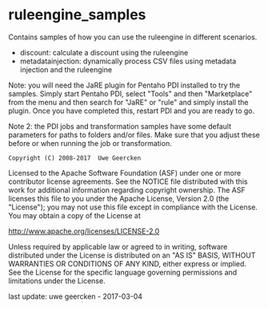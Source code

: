# ruleengine_samples

Contains samples of how you can use the ruleengine in different scenarios.

- discount: calculate a discount using the ruleengine
- metadatainjection: dynamically process CSV files using metadata injection and the ruleengine


Note: you will need the JaRE plugin for Pentaho PDI installed to try the samples. Simply start Pentaho PDI, select "Tools" and then "Marketplace" from the menu and then search for "JaRE" or "rule" and simply install the plugin. Once you have completed this, restart PDI and you are ready to go.

Note 2: the PDI jobs and transformation samples have some default parameters for paths to folders and/or files. Make sure that you adjust these before or when running the job or transformation.


    Copyright (C) 2008-2017  Uwe Geercken

 Licensed to the Apache Software Foundation (ASF) under one
 or more contributor license agreements.  See the NOTICE file
 distributed with this work for additional information
 regarding copyright ownership.  The ASF licenses this file
 to you under the Apache License, Version 2.0 (the
 "License"); you may not use this file except in compliance
 with the License.  You may obtain a copy of the License at

   http://www.apache.org/licenses/LICENSE-2.0

 Unless required by applicable law or agreed to in writing,
 software distributed under the License is distributed on an
 "AS IS" BASIS, WITHOUT WARRANTIES OR CONDITIONS OF ANY
 KIND, either express or implied.  See the License for the
 specific language governing permissions and limitations
 under the License.

last update: uwe geercken - 2017-03-04

